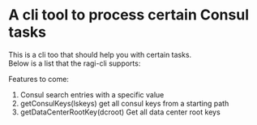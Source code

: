 # A cli tool to process certain Consul tasks
This is a cli too that should help you with certain tasks.  
Below is a list that the ragi-cli supports:  

Features to come:
1. Consul search entries with a specific value
2. getConsulKeys(lskeys) get all consul keys from a starting path
3. getDataCenterRootKey(dcroot) Get all data center root keys
